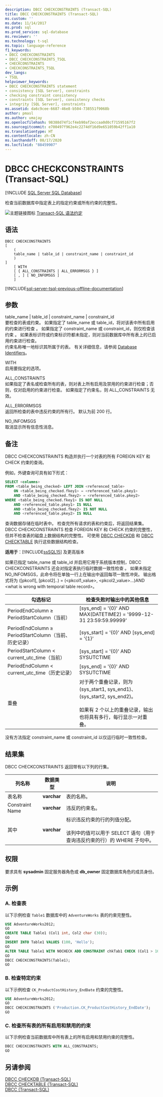 ```yaml
---
description: DBCC CHECKCONSTRAINTS (Transact-SQL)
title: DBCC CHECKCONSTRAINTS (Transact-SQL)
ms.custom: ''
ms.date: 11/14/2017
ms.prod: sql
ms.prod_service: sql-database
ms.reviewer: ''
ms.technology: t-sql
ms.topic: language-reference
f1_keywords:
- DBCC CHECKCONSTRAINTS
- DBCC_CHECKCONSTRAINTS_TSQL
- CHECKCONSTRAINTS
- CHECKCONSTRAINTS_TSQL
dev_langs:
- TSQL
helpviewer_keywords:
- DBCC CHECKCONSTRAINTS statement
- consistency [SQL Server], constraints
- checking constraint consistency
- constraints [SQL Server], consistency checks
- integrity [SQL Server], constraints
ms.assetid: da6c9cee-6687-46e8-b504-738551f9068b
author: pmasl
ms.author: umajay
ms.openlocfilehash: 98388d74f1cf4eb90af2eccaa0d0cf71595167f2
ms.sourcegitcommit: e700497f962e4c2274df16d9e651059b42ff1a10
ms.translationtype: HT
ms.contentlocale: zh-CN
ms.lasthandoff: 08/17/2020
ms.locfileid: "88459907"
---
```

# <a name="dbcc-checkconstraints-transact-sql"></a>DBCC CHECKCONSTRAINTS (Transact-SQL)

[!INCLUDE [SQL Server SQL Database](../../includes/applies-to-version/sql-asdb.md)]

检查当前数据库中指定表上的指定约束或所有约束的完整性。
  
![主题链接图标](../../database-engine/configure-windows/media/topic-link.gif "“主题链接”图标") [Transact-SQL 语法约定](../../t-sql/language-elements/transact-sql-syntax-conventions-transact-sql.md)
  
## <a name="syntax"></a>语法  
  
```syntaxsql
DBCC CHECKCONSTRAINTS  
[   
    (   
    table_name | table_id | constraint_name | constraint_id   
    )  
]  
    [ WITH   
    [ { ALL_CONSTRAINTS | ALL_ERRORMSGS } ]  
    [ , ] [ NO_INFOMSGS ]   
    ]  
```  
  
[!INCLUDE[sql-server-tsql-previous-offline-documentation](../../includes/sql-server-tsql-previous-offline-documentation.md)]

## <a name="arguments"></a>参数
 table_name \| table_id \| constraint_name \| constraint_id     
 要检查的表或约束。 如果指定了 table_name 或 table_id，将对该表中所有启用的约束进行检查 。 如果指定了 constraint_name 或 constraint_id，则仅检查该约束 。 如果表标识符或约束标识符都未指定，则对当前数据库中所有表上的已启用约束进行检查。  
 约束名称唯一地标识其所属于的表。 有关详细信息，请参阅 [Database Identifiers](../../relational-databases/databases/database-identifiers.md)。  
  
 WITH  
 启用要指定的选项。  
  
 ALL_CONSTRAINTS  
 如果指定了表名或检查所有的表，则对表上所有启用及禁用的约束进行检查；否则，仅对启用的约束进行检查。 如果指定了约束名，则 ALL_CONSTRAINTS 无效。  
  
 ALL_ERRORMSGS  
 返回所检查的表中违反约束的所有行。 默认为前 200 行。  
  
 NO_INFOMSGS  
 取消显示所有信息性消息。  
  
## <a name="remarks"></a>备注  
DBCC CHECKCONSTRAINTS 构造并执行一个对表的所有 FOREIGN KEY 和 CHECK 约束的查询。
  
例如，外键查询可具有如下形式：
  
```sql
SELECT <columns>  
FROM <table_being_checked> LEFT JOIN <referenced_table>  
    ON <table_being_checked.fkey1> = <referenced_table.pkey1>   
    AND <table_being_checked.fkey2> = <referenced_table.pkey2>  
WHERE <table_being_checked.fkey1> IS NOT NULL   
    AND <referenced_table.pkey1> IS NULL  
    AND <table_being_checked.fkey2> IS NOT NULL  
    AND <referenced_table.pkey2> IS NULL  
```  
  
查询数据存储在临时表中。 检查完所有请求的表和约束后，将返回结果集。
DBCC CHECKCONSTRAINTS 检查 FOREIGN KEY 和 CHECK 约束的完整性，但并不检查表的磁盘上数据结构的完整性。 可使用 [DBCC CHECKDB](../../t-sql/database-console-commands/dbcc-checkdb-transact-sql.md) 和 [DBCC CHECKTABLE](../../t-sql/database-console-commands/dbcc-checktable-transact-sql.md) 执行这些数据结构检查。
  
**适用于**：[!INCLUDE[ssSQL15](../../includes/sssql15-md.md)] 及更高版本
  
如果已指定 table_name 或 table_id 并启用它用于系统版本控制，DBCC CHECKCONSTRAINTS 还会对指定表执行临时数据一致性检查 。 如果未指定 NO_INFOMSGS，此命令将在单独一行上在输出中返回每项一致性冲突。 输出格式将为 ([pkcol1], [pkcol2]..) = (\<pkcol1_value>, \<pkcol2_value>...)AND \<what is wrong with temporal table record>。
  
|勾选标记|检查失败时输出中的其他信息|  
|-----------|-----------------------------------------------|  
|PeriodEndColumn ≥ PeriodStartColumn（当前）|[sys_end] = '{0}' AND MAX(DATETIME2) = '9999-12-31 23:59:59.99999'|  
|PeriodEndColumn ≥ PeriodStartColumn（当前、历史记录）|[sys_start] = '{0}' AND [sys_end] = '{1}'|  
|PeriodStartColumn < current_utc_time（当前）|[sys_start] = '{0}' AND SYSUTCTIME|  
|PeriodEndColumn < current_utc_time（历史记录）|[sys_end] = '{0}' AND SYSUTCTIME|  
|重叠|对于两个重叠记录，则为(sys_start1, sys_end1)、(sys_start2, sys_end2)。<br /><br /> 如果有 2 个以上的重叠记录，输出也将具有多行，每行显示一对重叠。|  
  
没有方法指定 constraint_name 或 constraint_id 以仅运行临时一致性检查。
  
## <a name="result-sets"></a>结果集  
DBCC CHECKCONSTRAINTS 返回带有以下列的行集。
  
|列名称|数据类型|说明|  
|-----------------|---------------|-----------------|  
|表名称|**varchar**|表的名称。|  
|Constraint Name|**varchar**|违反的约束名。|  
|其中|**varchar**|标识违反约束的行的列值分配。<br /><br /> 该列中的值可以用于 SELECT 语句（用于查询违反约束的行）的 WHERE 子句中。|  
  
## <a name="permissions"></a>权限  
要求具有 **sysadmin** 固定服务器角色或 **db_owner** 固定数据库角色的成员身份。
  
## <a name="examples"></a>示例  
  
### <a name="a-checking-a-table"></a>A. 检查表  
以下示例检查 `Table1` 数据库中的 `AdventureWorks` 表的约束完整性。
  
```sql  
USE AdventureWorks2012;  
GO  
CREATE TABLE Table1 (Col1 int, Col2 char (30));  
GO  
INSERT INTO Table1 VALUES (100, 'Hello');  
GO  
ALTER TABLE Table1 WITH NOCHECK ADD CONSTRAINT chkTab1 CHECK (Col1 > 100);  
GO  
DBCC CHECKCONSTRAINTS(Table1);  
GO  
```  
  
### <a name="b-checking-a-specific-constraint"></a>B. 检查特定约束  
以下示例检查 `CK_ProductCostHistory_EndDate` 约束的完整性。
  
```sql  
USE AdventureWorks2012;  
GO  
DBCC CHECKCONSTRAINTS ('Production.CK_ProductCostHistory_EndDate');  
GO  
```  
  
### <a name="c-checking-all-enabled-and-disabled-constraints-on-all-tables"></a>C. 检查所有表的所有启用和禁用的约束  
 以下示例检查当前数据库中所有表上的所有启用和禁用约束的完整性。  
  
```sql  
DBCC CHECKCONSTRAINTS WITH ALL_CONSTRAINTS;  
GO  
```  
  
## <a name="see-also"></a>另请参阅  
[DBCC CHECKDB (Transact-SQL)](../../t-sql/database-console-commands/dbcc-checkdb-transact-sql.md)  
[DBCC CHECKTABLE (Transact-SQL)](../../t-sql/database-console-commands/dbcc-checktable-transact-sql.md)  
[DBCC (Transact-SQL)](../../t-sql/database-console-commands/dbcc-transact-sql.md)
  
  
